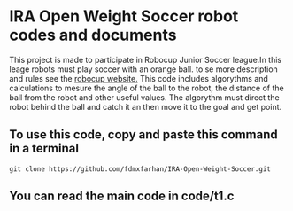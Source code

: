 # IRA Open Weight Soccer robot codes and documents
This project is made to participate in Robocup Junior Soccer league.In this leage robots must play soccer with an orange ball. to se more description and rules see the [robocup website.](https://www.robocup.org/) This code includes algorythms and calculations to mesure the angle of the ball to the robot, the distance of the ball from the robot and other useful values. The algorythm must direct the robot behind the ball and catch it an then move it to the goal and get point.

## To use this code, copy and paste this command in a terminal
```
git clone https://github.com/fdmxfarhan/IRA-Open-Weight-Soccer.git
```
## You can read the main code in code/t1.c
